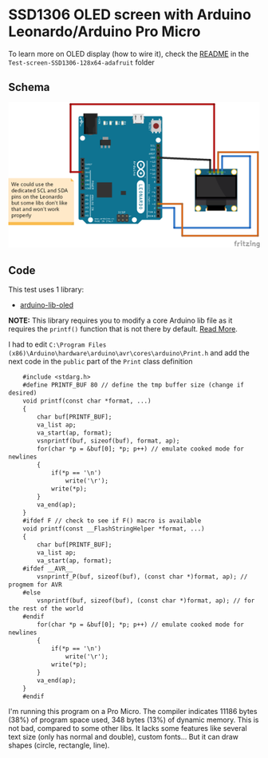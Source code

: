 # SSD1306 OLED screen with Arduino Leonardo/Arduino Pro Micro

To learn more on OLED display (how to wire it), check the [README](../Test-screen-SSD1306-128x64-adafruit/README.md) in the `Test-screen-SSD1306-128x64-adafruit` folder

## Schema

![Schema](../Test-screen-SSD1306-128x64-adafruit/schema.png)

## Code

This test uses 1 library:
* [arduino-lib-oled](https://github.com/durydevelop/arduino-lib-oled)

**NOTE:** This library requires you to modify a core Arduino lib file as it requires the `printf()` function that is not there by default. [Read More](http://playground.arduino.cc/Main/Printf).

I had to edit `C:\Program Files (x86)\Arduino\hardware\arduino\avr\cores\arduino\Print.h` and add the next code in the `public` part of the `Print` class definition
```
	#include <stdarg.h>
	#define PRINTF_BUF 80 // define the tmp buffer size (change if desired)
	void printf(const char *format, ...)
	{
		char buf[PRINTF_BUF];
		va_list ap;
		va_start(ap, format);
		vsnprintf(buf, sizeof(buf), format, ap);
		for(char *p = &buf[0]; *p; p++) // emulate cooked mode for newlines
		{
			if(*p == '\n')
				write('\r');
			write(*p);
		}
		va_end(ap);
	}
	#ifdef F // check to see if F() macro is available
	void printf(const __FlashStringHelper *format, ...)
	{
		char buf[PRINTF_BUF];
		va_list ap;
		va_start(ap, format);
	#ifdef __AVR__
		vsnprintf_P(buf, sizeof(buf), (const char *)format, ap); // progmem for AVR
	#else
		vsnprintf(buf, sizeof(buf), (const char *)format, ap); // for the rest of the world
	#endif
		for(char *p = &buf[0]; *p; p++) // emulate cooked mode for newlines
		{
			if(*p == '\n')
				write('\r');
			write(*p);
		}
		va_end(ap);
	}
	#endif
```

I'm running this program on a Pro Micro. The compiler indicates 11186 bytes (38%) of program space used, 348 bytes (13%) of dynamic memory. This is not bad, compared to some other libs. It lacks some features like several text size (only has normal and double), custom fonts... But it can draw shapes (circle, rectangle, line).